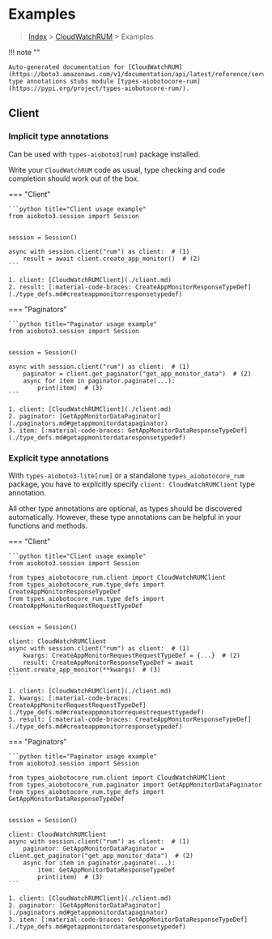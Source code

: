 # Examples

> [Index](../README.md) > [CloudWatchRUM](./README.md) > Examples

!!! note ""

    Auto-generated documentation for [CloudWatchRUM](https://boto3.amazonaws.com/v1/documentation/api/latest/reference/services/rum.html#CloudWatchRUM)
    type annotations stubs module [types-aiobotocore-rum](https://pypi.org/project/types-aiobotocore-rum/).

## Client

### Implicit type annotations

Can be used with `types-aioboto3[rum]` package installed.

Write your `CloudWatchRUM` code as usual,
type checking and code completion should work out of the box.



=== "Client"

    ```python title="Client usage example"
    from aioboto3.session import Session


    session = Session()

    async with session.client("rum") as client:  # (1)
        result = await client.create_app_monitor()  # (2)
    ```

    1. client: [CloudWatchRUMClient](./client.md)
    2. result: [:material-code-braces: CreateAppMonitorResponseTypeDef](./type_defs.md#createappmonitorresponsetypedef) 



=== "Paginators"

    ```python title="Paginator usage example"
    from aioboto3.session import Session


    session = Session()

    async with session.client("rum") as client:  # (1)
        paginator = client.get_paginator("get_app_monitor_data")  # (2)
        async for item in paginator.paginate(...):
            print(item)  # (3)
    ```

    1. client: [CloudWatchRUMClient](./client.md)
    2. paginator: [GetAppMonitorDataPaginator](./paginators.md#getappmonitordatapaginator)
    3. item: [:material-code-braces: GetAppMonitorDataResponseTypeDef](./type_defs.md#getappmonitordataresponsetypedef) 




### Explicit type annotations

With `types-aioboto3-lite[rum]`
or a standalone `types_aiobotocore_rum` package, you have to explicitly specify
`client: CloudWatchRUMClient` type annotation.

All other type annotations are optional, as types should be discovered automatically.
However, these type annotations can be helpful in your functions and methods.


=== "Client"

    ```python title="Client usage example"
    from aioboto3.session import Session

    from types_aiobotocore_rum.client import CloudWatchRUMClient
    from types_aiobotocore_rum.type_defs import CreateAppMonitorResponseTypeDef
    from types_aiobotocore_rum.type_defs import CreateAppMonitorRequestRequestTypeDef


    session = Session()

    client: CloudWatchRUMClient
    async with session.client("rum") as client:  # (1)
        kwargs: CreateAppMonitorRequestRequestTypeDef = {...}  # (2)
        result: CreateAppMonitorResponseTypeDef = await client.create_app_monitor(**kwargs)  # (3)
    ```

    1. client: [CloudWatchRUMClient](./client.md)
    2. kwargs: [:material-code-braces: CreateAppMonitorRequestRequestTypeDef](./type_defs.md#createappmonitorrequestrequesttypedef) 
    3. result: [:material-code-braces: CreateAppMonitorResponseTypeDef](./type_defs.md#createappmonitorresponsetypedef) 



=== "Paginators"

    ```python title="Paginator usage example"
    from aioboto3.session import Session

    from types_aiobotocore_rum.client import CloudWatchRUMClient
    from types_aiobotocore_rum.paginator import GetAppMonitorDataPaginator
    from types_aiobotocore_rum.type_defs import GetAppMonitorDataResponseTypeDef


    session = Session()

    client: CloudWatchRUMClient
    async with session.client("rum") as client:  # (1)
        paginator: GetAppMonitorDataPaginator = client.get_paginator("get_app_monitor_data")  # (2)
        async for item in paginator.paginate(...):
            item: GetAppMonitorDataResponseTypeDef
            print(item)  # (3)
    ```

    1. client: [CloudWatchRUMClient](./client.md)
    2. paginator: [GetAppMonitorDataPaginator](./paginators.md#getappmonitordatapaginator)
    3. item: [:material-code-braces: GetAppMonitorDataResponseTypeDef](./type_defs.md#getappmonitordataresponsetypedef) 




